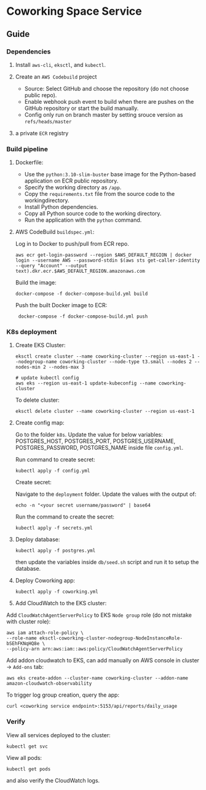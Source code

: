# Coworking Space Service

## Guide

### Dependencies

1. Install `aws-cli`, `eksctl`, and `kubectl`.
2. Create an `AWS Codebuild` project

    - Source: Select GitHub and choose the repository (do not choose public repo).
    - Enable webhook push event to build when there are pushes on the GitHub repository or start the build manually.
    - Config only run on branch master by setting srouce version as `refs/heads/master`

3. a private `ECR` registry

### Build pipeline

1. Dockerfile:
    - Use the `python:3.10-slim-buster` base image for the Python-based application on ECR public repository.
    - Specify the working directory as `/app`.
    - Copy the `requirements.txt` file from the source code to the workingdirectory.
    - Install Python dependencies.
    - Copy all Python source code to the working directory.
    - Run the application with the `python` command.

2. AWS CodeBuild `buildspec.yml`:

   Log in to Docker to push/pull from ECR repo.

   ```
   aws ecr get-login-password --region $AWS_DEFAULT_REGION | docker login --username AWS --password-stdin $(aws sts get-caller-identity --query "Account" --output text).dkr.ecr.$AWS_DEFAULT_REGION.amazonaws.com
   ```

   Build the image:

   ```
   docker-compose -f docker-compose-build.yml build
   ```

   Push the built Docker image to ECR:

   ```
    docker-compose -f docker-compose-build.yml push
   ```

### K8s deployment

1. Create EKS Cluster:

   ```
   eksctl create cluster --name coworking-cluster --region us-east-1 --nodegroup-name coworking-cluster --node-type t3.small --nodes 2 --nodes-min 2 --nodes-max 3
   
   # update kubectl config
   aws eks --region us-east-1 update-kubeconfig --name coworking-cluster
   ```

   To delete cluster:

   ```
   eksctl delete cluster --name coworking-cluster --region us-east-1
   ```

2. Create config map:

   Go to the folder `k8s`.
   Update the value for below variables: POSTGRES_HOST, POSTGRES_PORT, POSTGRES_USERNAME, POSTGRES_PASSWORD,
   POSTGRES_NAME inside file `config.yml`.

   Run command to create secret:

   ```
   kubectl apply -f config.yml
   ```

   Create secret:

   Navigate to the `deployment` folder.
   Update the values with the output of:

   ```shell
   echo -n "<your secret username/password" | base64
   ```

   Run the command to create the secret:

   ```
   kubectl apply -f secrets.yml
   ```

3. Deploy database:

   ```
   kubectl apply -f postgres.yml
   ```

   then update the variables inside `db/seed.sh` script and run it to setup the database.

4. Deploy Coworking app:

   ```
   kubectl apply -f coworking.yml
   ```

5. Add CloudWatch to the EKS cluster:

Add `CloudWatchAgentServerPolicy` to EKS `Node group` role (do not mistake with cluster role):

```
aws iam attach-role-policy \
--role-name eksctl-coworking-cluster-nodegroup-NodeInstanceRole-bSEhFKNqHQ8e \
--policy-arn arn:aws:iam::aws:policy/CloudWatchAgentServerPolicy
```

Add addon cloudwatch to EKS, can add manually on AWS console in cluster -> `Add-ons` tab:

```
aws eks create-addon --cluster-name coworking-cluster --addon-name amazon-cloudwatch-observability
```

To trigger log group creation, query the app:

```shell
curl <coworking service endpoint>:5153/api/reports/daily_usage
```

### Verify

View all services deployed to the cluster:

```
kubectl get svc
```

View all pods:

```
kubectl get pods
```

and also verify the CloudWatch logs.
